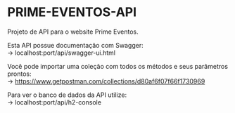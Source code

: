# PRIME-EVENTOS-API
Projeto de API para o website Prime Eventos.

Esta API possue documentação com Swagger:<br/>
-> localhost:port/api/swagger-ui.html

Você pode importar uma coleção com todos os métodos e seus parâmetros prontos:<br/>
-> https://www.getpostman.com/collections/d80af6f07f66f1730969

Para ver o banco de dados da API utilize:<br/>
-> localhost:port/api/h2-console

